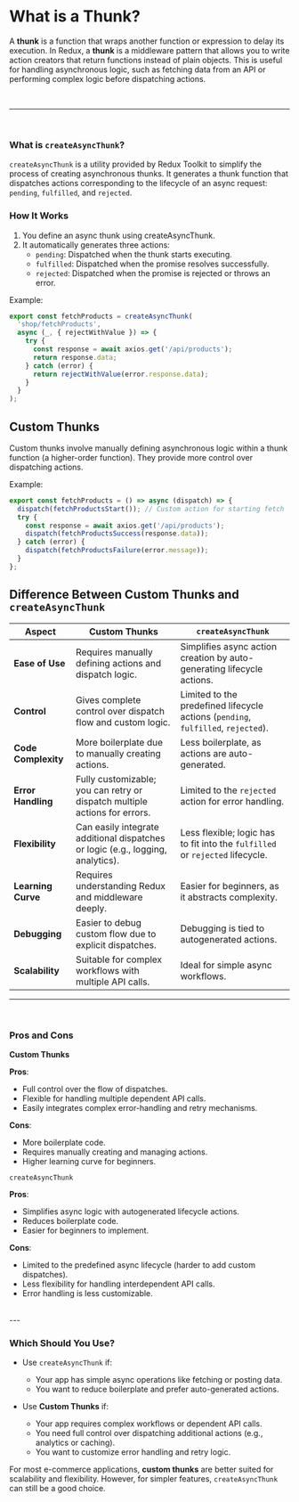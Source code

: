 # What is a Thunk?

A **thunk** is a function that wraps another function or expression to delay its execution. In Redux, a **thunk** is a middleware pattern that allows you to write action creators that return functions instead of plain objects. This is useful for handling asynchronous logic, such as fetching data from an API or performing complex logic before dispatching actions.

<br>

---
<br>


### What is `createAsyncThunk`?
`createAsyncThunk` is a utility provided by Redux Toolkit to simplify the process of creating asynchronous thunks. It generates a thunk function that dispatches actions corresponding to the lifecycle of an async request: `pending`, `fulfilled`, and `rejected`.

### How It Works
1. You define an async thunk using createAsyncThunk.
2. It automatically generates three actions:
    - `pending`: Dispatched when the thunk starts executing.
    - `fulfilled`: Dispatched when the promise resolves successfully.
    - `rejected`: Dispatched when the promise is rejected or throws an error.

Example:
```js
export const fetchProducts = createAsyncThunk(
  'shop/fetchProducts',
  async (_, { rejectWithValue }) => {
    try {
      const response = await axios.get('/api/products');
      return response.data;
    } catch (error) {
      return rejectWithValue(error.response.data);
    }
  }
);
```

## Custom Thunks

Custom thunks involve manually defining asynchronous logic within a thunk function (a higher-order function). They provide more control over dispatching actions.

Example:
```js
export const fetchProducts = () => async (dispatch) => {
  dispatch(fetchProductsStart()); // Custom action for starting fetch
  try {
    const response = await axios.get('/api/products');
    dispatch(fetchProductsSuccess(response.data));
  } catch (error) {
    dispatch(fetchProductsFailure(error.message));
  }
};
```

## Difference Between Custom Thunks and `createAsyncThunk`


|**Aspect**  |	**Custom Thunks**  |	`createAsyncThunk`  |
|------------|---------------------|----------------------|
|**Ease of Use**|	Requires manually defining actions and dispatch logic.|	Simplifies async action creation by auto-generating lifecycle actions.|
|**Control**|	Gives complete control over dispatch flow and custom logic.|	Limited to the predefined lifecycle actions (`pending`, `fulfilled`, `rejected`).|
|**Code Complexity**|	More boilerplate due to manually creating actions.|	Less boilerplate, as actions are auto-generated.|
|**Error Handling**|	Fully customizable; you can retry or dispatch multiple actions for errors.|	Limited to the `rejected` action for error handling.|
|**Flexibility**|	Can easily integrate additional dispatches or logic (e.g., logging, analytics).|	Less flexible; logic has to fit into the `fulfilled` or `rejected` lifecycle.|
|**Learning Curve**|	Requires understanding Redux and middleware deeply.|	Easier for beginners, as it abstracts complexity.|
|**Debugging**|	Easier to debug custom flow due to explicit dispatches.|	Debugging is tied to autogenerated actions.|
|**Scalability**|	Suitable for complex workflows with multiple API calls.|	Ideal for simple async workflows.|



---
<br>


### Pros and Cons

**Custom Thunks**

**Pros**:
- Full control over the flow of dispatches.
- Flexible for handling multiple dependent API calls.
- Easily integrates complex error-handling and retry mechanisms.

**Cons**:

- More boilerplate code.
- Requires manually creating and managing actions.
- Higher learning curve for beginners.

`createAsyncThunk`

**Pros**:

- Simplifies async logic with autogenerated lifecycle actions.
- Reduces boilerplate code.
- Easier for beginners to implement.

**Cons**:

- Limited to the predefined async lifecycle (harder to add custom dispatches).
- Less flexibility for handling interdependent API calls.
- Error handling is less customizable.
<br>
---
<br>

### Which Should You Use?
- Use `createAsyncThunk` if:

    - Your app has simple async operations like fetching or posting data.
    - You want to reduce boilerplate and prefer auto-generated actions.

- Use **Custom Thunks** if:

    - Your app requires complex workflows or dependent API calls.
    - You need full control over dispatching additional actions (e.g., analytics or caching).
    - You want to customize error handling and retry logic.

For most e-commerce applications, **custom thunks** are better suited for scalability and flexibility. However, for simpler features, `createAsyncThunk` can still be a good choice.
